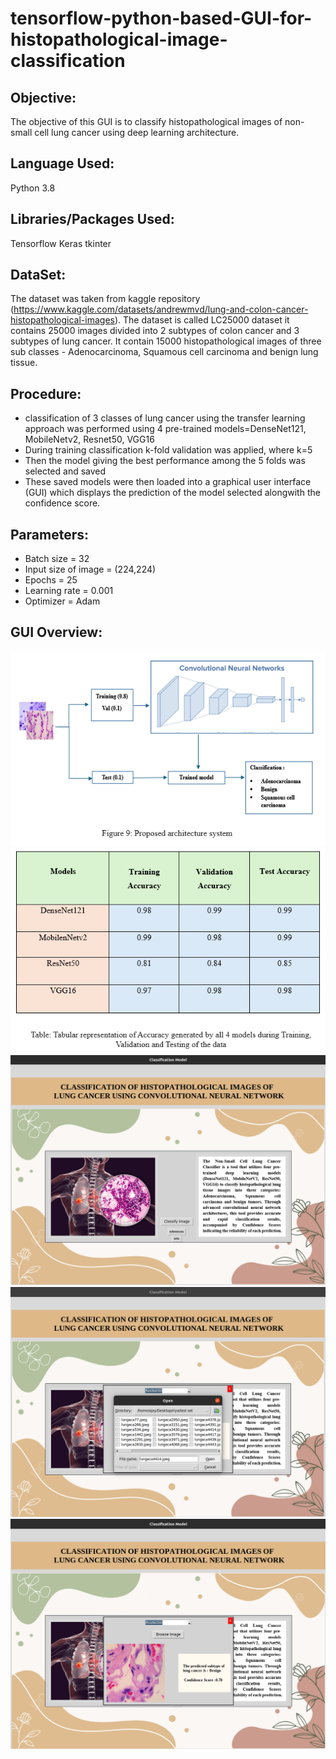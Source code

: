 # **tensorflow-python-based-GUI-for-histopathological-image-classification**

## **Objective:**

The objective of this GUI is to classify histopathological images of non-small cell lung cancer using deep learning architecture.

## **Language Used:**

Python 3.8

## **Libraries/Packages Used:**

Tensorflow
Keras
tkinter

## **DataSet:**

The dataset was taken from kaggle repository (https://www.kaggle.com/datasets/andrewmvd/lung-and-colon-cancer-histopathological-images). The dataset is called LC25000 dataset it contains 25000 images divided into 2 subtypes of colon cancer and 3 subtypes of lung cancer. It contain 15000 histopathological images of three sub classes - Adenocarcinoma, Squamous cell carcinoma and benign lung tissue.

## Procedure:

- classification of 3 classes of lung cancer using the transfer learning approach was performed using 4 pre-trained models=DenseNet121, MobileNetv2, Resnet50, VGG16
- During training classification k-fold validation was applied, where k=5
- Then the model giving the best performance among the 5 folds was selected and saved
- These saved models were then loaded into a graphical user interface (GUI) which displays the prediction of the model selected alongwith the confidence score.

## Parameters:

- Batch size = 32
- Input size of image =  (224,224)
- Epochs = 25
- Learning rate = 0.001
- Optimizer = Adam

## GUI Overview:

![Alt text]( images/proposed_architecture.png)
![Alt text](images/model_performance.png )
![Alt text]( images/GUI_1.png)
![Alt text](images/GUI_2.png )
![Alt text](images/GUI_3.png )










